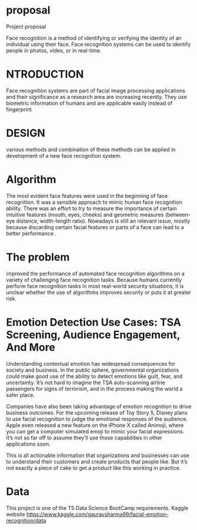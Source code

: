 # proposal

Project proposal


Face recognition is a method of identifying or verifying the identity of an individual using their face. Face recognition systems can be used to identify people in photos, video, or in real-time.



# NTRODUCTION
Face recognition systems are part of facial image processing applications and their significance as a research area are increasing recently. They use biometric information of humans and  are applicable easily instead of fingerprint



# DESIGN 
various methods and combination of these methods can be applied in  development  of  a  new  face  recognition  system.




	
# Algorithm
The most evident face features were used in the beginning of face recognition. It was a sensible approach to mimic human face recognition ability. There was an effort to try to measure the importance of certain intuitive features (mouth, eyes, cheeks) and geometric measures (between-eye distance, width-length ratio). Nowadays is still an relevant issue, mostly because discarding certain facial features or parts of a face can lead to a better performance .




# The problem
improved the performance of automated face recognition algorithms on a variety of challenging face recognition tasks. Because humans currently perform face recognition tasks in most real-world security situations, it is unclear whether the use of algorithms improves security or puts it at greater risk.








# Emotion Detection Use Cases: TSA Screening, Audience Engagement, And More

Understanding contextual emotion has widespread consequences for society and business. In the public sphere, governmental organizations could make good use of the ability to detect emotions like guilt, fear, and uncertainty. It’s not hard to imagine the TSA auto-scanning airline passengers for signs of terrorism, and in the process making the world a safer place.



Companies have also been taking advantage of emotion recognition to drive business outcomes. For the upcoming release of Toy Story 5, Disney plans to use facial recognition to judge the emotional responses of the audience. Apple even released a new feature on the iPhone X called Animoji, where you can get a computer simulated emoji to mimic your facial expressions. It’s not so far off to assume they’ll use those capabilities in other applications soon.

This is all actionable information that organizations and businesses can use to understand their customers and create products that people like. But it’s not exactly a piece of cake to get a product like this working in practice.


# Data
This project is one of the T5 Data Science BootCamp requirements. Kaggle website https://www.kaggle.com/gauravsharma99/facial-emotion-recognition/data 

